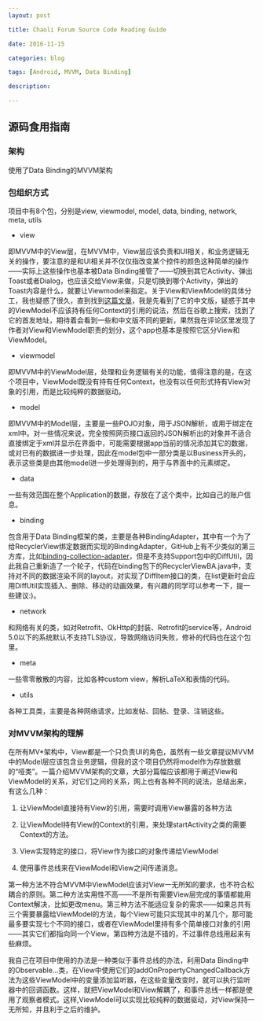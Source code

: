 ```yaml
---
layout: post

title: Chaoli Forum Source Code Reading Guide

date: 2016-11-15

categories: blog

tags: [Android, MVVM, Data Binding]

description: 

---
```


## **源码食用指南**

### 架构
使用了Data Binding的MVVM架构

### 包组织方式
项目中有8个包，分别是view, viewmodel, model, data, binding, network, meta, utils

* view

即MVVM中的View层，在MVVM中，View层应该负责和UI相关，和业务逻辑无关的操作，要注意的是和UI相关并不仅仅指改变某个控件的颜色这种简单的操作——实际上这些操作也基本被Data Binding接管了——切换到其它Activity、弹出Toast或者Dialog，也应该交给View来做，只是切换到哪个Activity，弹出的Toast内容是什么，就要让Viewmodel来指定。关于View和ViewModel的具体分工，我也疑惑了很久，直到找到[这篇文章](http://tech.vg.no/2015/07/17/android-databinding-goodbye-presenter-hello-viewmodel/)，我是先看到了它的中文版，疑惑于其中的ViewModel不应该持有任何Context的引用的说法，然后在谷歌上搜索，找到了它的首发地址，期待着会看到一些和中文版不同的更新，果然我在评论区里发现了作者对View和ViewModel职责的划分，这个app也基本是按照它区分View和ViewModel。

* viewmodel

即MVVM中的ViewModel层，处理和业务逻辑有关的功能，值得注意的是，在这个项目中，ViewModel既没有持有任何Context，也没有以任何形式持有View对象的引用，而是比较纯粹的数据驱动。

* model

即MVVM中的Model层，主要是一些POJO对象，用于JSON解析，或用于绑定在xml中。对一些情况来说，完全按照网页接口返回的JSON解析出的对象并不适合直接绑定于xml并显示在界面中，可能需要根据app当前的情况添加其它的数据，或对已有的数据进一步处理，因此在model包中一部分类是以Business开头的，表示这些类是由其他model进一步处理得到的，用于与界面中的元素绑定。

* data

一些有效范围在整个Application的数据，存放在了这个类中，比如自己的账户信息。

* binding

包含用于Data Binding框架的类，主要是各种BindingAdapter，其中有一个为了给RecyclerView绑定数据而实现的BindingAdapter，GitHub上有不少类似的第三方库，比如[binding-collection-adapter](https://github.com/evant/binding-collection-adapter)，但是不支持Support包中的DiffUtil，因此我自己重新造了一个轮子，代码在binding包下的RecyclerViewBA.java中，支持对不同的数据渲染不同的layout，对实现了DiffItem接口的类，在list更新时会应用DiffUtil实现插入、删除、移动的动画效果，有兴趣的同学可以参考一下，提一些建议:)。

* network

和网络有关的类，如对Retrofit、OkHttp的封装、Retrofit的service等，Android 5.0以下的系统默认不支持TLS协议，导致网络访问失败，修补的代码也在这个包里。

* meta

一些零零散散的内容，比如各种custom view，解析LaTeX和表情的代码。

* utils

各种工具类，主要是各种网络请求，比如发帖、回帖、登录、注销这些。

### 对MVVM架构的理解
在所有MV*架构中，View都是一个只负责UI的角色，虽然有一些文章提议MVVM中的Model层应该包含业务逻辑，但我的这个项目仍然将model作为存放数据的“哑类”。一篇介绍MVVM架构的文章，大部分篇幅应该都用于阐述View和ViewModel的关系，对它们之间的关系，网上也有各种不同的说法，总结出来，有这么几种：

1. 让ViewModel直接持有View的引用，需要时调用View暴露的各种方法

2. 让ViewModel持有View的Context的引用，来处理startActivity之类的需要Context的方法。

3. View实现特定的接口，将View作为接口的对象传递给ViewModel

4. 使用事件总线来在ViewModel和View之间传递消息。

第一种方法不符合MVVM中ViewModel应该对View一无所知的要求，也不符合松耦合的原则。第二种方法实用性不高——不是所有需要View层完成的事情都能用Context解决，比如更改menu。第三种方法不能适应复杂的需求——如果总共有三个需要暴露给ViewModel的方法，每个View可能只实现其中的某几个，那可能最多要实现七个不同的接口，或者在ViewModel里持有多个简单接口对象的引用——其实它们都指向同一个View。第四种方法是不错的，不过事件总线用起来有些麻烦。

我自己在项目中使用的办法是一种类似于事件总线的办法，利用Data Binding中的Observable...类，在View中使用它们的addOnPropertyChangedCallback方法为这些ViewModel中的变量添加监听器，在这些变量改变时，就可以执行监听器中的回调函数。这样，就把ViewModel和View解耦了，和事件总线一样都是使用了观察者模式。这样,ViewModel可以实现比较纯粹的数据驱动，对View保持一无所知，并且利于之后的维护。
